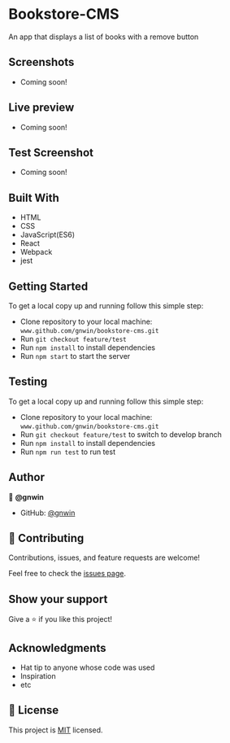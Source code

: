 # Bookstore-CMS

An app that displays a list of books with a remove button

## Screenshots

<!-- <img src="./src/assets/images/Screenshot 2022-05-03 at 2.01.01 PM.png"> -->
<!-- <img src="./src/assets/images/Screenshot 2022-05-03 at 2.01.25 PM.png"> -->
- Coming soon!

## Live preview

<!-- [math-magicians link](https://chimerical-genie-870ea7.netlify.app) -->
- Coming soon!

## Test Screenshot

<!-- <img src="./src/assets/images/Screenshot 2022-05-05 at 10.52.19 AM.png"> -->
- Coming soon!

## Built With

- HTML
- CSS
- JavaScript(ES6)
- React
- Webpack
- jest

## Getting Started

To get a local copy up and running follow this simple step:

- Clone repository to your local machine: `www.github.com/gnwin/bookstore-cms.git`
- Run `git checkout feature/test`
- Run `npm install` to install dependencies
- Run `npm start` to start the server

## Testing

To get a local copy up and running follow this simple step:

- Clone repository to your local machine: `www.github.com/gnwin/bookstore-cms.git`
- Run `git checkout feature/test` to switch to develop branch
- Run `npm install` to install dependencies
- Run `npm run test` to run test

## Author

👤 **@gnwin**

- GitHub: [@gnwin](https://github.com/gnwin)

## 🤝 Contributing

Contributions, issues, and feature requests are welcome!

Feel free to check the [issues page](../../issues/).

## Show your support

Give a ⭐️ if you like this project!

## Acknowledgments

- Hat tip to anyone whose code was used
- Inspiration
- etc

## 📝 License

This project is [MIT](./LICENSE) licensed.